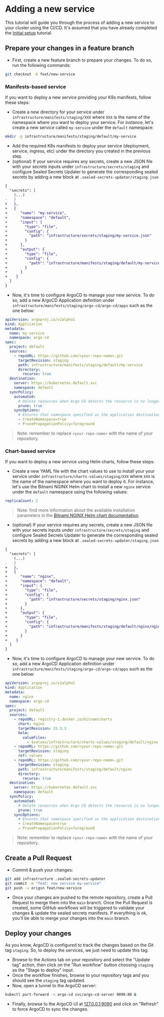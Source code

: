 # Adding a new service

This tutorial will guide you through the process of adding a new service to your cluster using the CI/CD. It's assumed that you have already completed the [Initial setup](./initial-setup.md) tutorial.

## Prepare your changes in a feature branch

- First, create a new feature branch to prepare your changes. To do so, run the following commands:

```bash
git checkout -b feat/new-service
```

### Manifests-based service

If you want to deploy a new service providing your K8s manifests, follow these steps:

- Create a new directory for your service under `infrastructure/manifests/staging/XXX` where `XXX` is the name of the namespace where you want to deploy your service. For instance, let's create a new service called `my-service` under the `default` namespace:

```bash
mkdir -p infrastructure/manifests/staging/default/my-service
```

- Add the required K8s manifests to deploy your service (deployment, service, ingress, etc) under the directory you created in the previous step.
- (optional) If your service requires any secrets, create a new JSON file with your secrets inputs under `infrastructure/secrets/staging` and configure Sealed Secrets Updater to generate the corresponding sealed secrets by adding a new block at `.sealed-secrets-updater/staging.json`

```diff
{
  "secrets": [
    (...)
-   }
+   },
+   {
+      "name": "my-service",
+      "namespace": "default",
+      "input": {
+        "type": "file",
+        "config": {
+          "path": "infrastructure/secrets/staging/my-service.json"
+        }
+      },
+      "output": {
+        "type": "file",
+        "config": {
+          "path": "infrastructure/manifests/staging/default/my-service/my-service-sealed-secret.yaml"
+        }
+      }
+    }
  ]
}
```

- Now, it's time to configure ArgoCD to manage your new service. To do so, add a new ArgoCD Application definition under `infrastructure/manifests/staging/argo-cd/argo-cd/apps` such as the one below:

```yaml
apiVersion: argoproj.io/v1alpha1
kind: Application
metadata:
  name: my-service
  namespace: argo-cd
spec:
  project: default
  sources:
    - repoURL: https://github.com/<your-repo-name>.git
      targetRevision: staging
      path: infrastructure/manifests/staging/default/my-service
      directory:
        recurse: true
  destination:
    server: https://kubernetes.default.svc
    namespace: default
  syncPolicy:
    automated:
      # Delete resources when Argo CD detects the resource is no longer defined in Git
      prune: true
    syncOptions:
      # Ensures that namespace specified as the application destination exists in the destination cluster
      - CreateNamespace=true
      - PrunePropagationPolicy=foreground
```

> Note: remember to replace `<your-repo-name>` with the name of your repository.

### Chart-based service

If you want to deploy a new service using Helm charts, follow these steps:

- Create a new YAML file with the chart values to use to install your your service under `infrastructure/charts-values/staging/XXX` where `XXX` is the name of the namespace where you want to deploy it. For instance, let's use the Bitnami NGINX Helm chart to install a new `nginx` service under the `default` namespace using the following values:

```yaml
replicaCount: 2
```

> Note: find more information about the available installation parameters in the [Bitnami NGINX Helm chart documentation](https://github.com/bitnami/charts/tree/main/bitnami/nginx#parameters).

- (optional) If your service requires any secrets, create a new JSON file with your secrets inputs under `infrastructure/secrets/staging` and configure Sealed Secrets Updater to generate the corresponding sealed secrets by adding a new block at `.sealed-secrets-updater/staging.json`

```diff
{
  "secrets": [
    (...)
-   }
+   },
+   {
+      "name": "nginx",
+      "namespace": "default",
+      "input": {
+        "type": "file",
+        "config": {
+          "path": "infrastructure/secrets/staging/nginx.json"
+        }
+      },
+      "output": {
+        "type": "file",
+        "config": {
+          "path": "infrastructure/manifests/staging/default/nginx/nginx-sealed-secret.yaml"
+        }
+      }
+    }
  ]
}
```

- Now, it's time to configure ArgoCD to manage your new service. To do so, add a new ArgoCD Application definition under `infrastructure/manifests/staging/argo-cd/argo-cd/apps` such as the one below:

```yaml
apiVersion: argoproj.io/v1alpha1
kind: Application
metadata:
  name: nginx
  namespace: argo-cd
spec:
  project: default
  sources:
    - repoURL: registry-1.docker.io/bitnamicharts
      chart: nginx
      targetRevision: 15.3.3
      helm:
        valueFiles:
          - $values/infrastructure/charts-values/staging/default/nginx.yaml
    - repoURL: https://github.com/<your-repo-name>.git
      targetRevision: staging
      ref: values
    - repoURL: https://github.com/<your-repo-name>.git
      targetRevision: staging
      path: infrastructure/manifests/staging/default/nginx
      directory:
        recurse: true
  destination:
    server: https://kubernetes.default.svc
    namespace: default
  syncPolicy:
    automated:
      # Delete resources when Argo CD detects the resource is no longer defined in Git
      prune: true
    syncOptions:
      # Ensures that namespace specified as the application destination exists in the destination cluster
      - CreateNamespace=true
      - PrunePropagationPolicy=foreground
```

> Note: remember to replace `<your-repo-name>` with the name of your repository.

## Create a Pull Request

- Commit & push your changes:

```bash
git add infrastructure .sealed-secrets-updater
git commit -m "feat: new service my-service"
git push -u origin feat/new-service
```

- Once your changes are pushed to the remote repository, create a Pull Request to merge them into the `main` branch. Once the Pull Request is created, some GitHub workflows will be triggered to validate your changes & update the sealed secrets manifests. If everything is ok, you'll be able to merge your changes into the `main` branch.

## Deploy your changes

As you know, ArgoCD is configured to track the changes based on the Git tag `staging`. So, to deploy the services, we just need to update this tag:

- Browse to the Actions tab on your repository and select the "Update tag" action, then click on the "Run workflow" button choosing `staging` as the "Stage to deploy" input.
- Once the workflow finishes, browse to your repository tags and you should see the `staging` tag updated.
- Now, open a tunnel to the ArgoCD server:

```bash
kubectl port-forward -n argo-cd svc/argo-cd-server 9090:80 &
```

- Finally, browse to the ArgoCD UI at [127.0.0.1:9090](http://127.0.0.1:9090) and click on "Refresh" to force ArgoCD to sync the changes.
